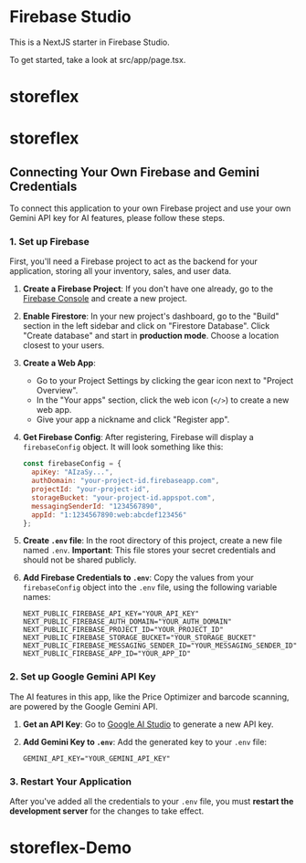 # Firebase Studio

This is a NextJS starter in Firebase Studio.

To get started, take a look at src/app/page.tsx.
# storeflex
# storeflex

## Connecting Your Own Firebase and Gemini Credentials

To connect this application to your own Firebase project and use your own Gemini API key for AI features, please follow these steps.

### 1. Set up Firebase

First, you'll need a Firebase project to act as the backend for your application, storing all your inventory, sales, and user data.

1.  **Create a Firebase Project**: If you don't have one already, go to the [Firebase Console](https://console.firebase.google.com/) and create a new project.
2.  **Enable Firestore**: In your new project's dashboard, go to the "Build" section in the left sidebar and click on "Firestore Database". Click "Create database" and start in **production mode**. Choose a location closest to your users.
3.  **Create a Web App**:
    *   Go to your Project Settings by clicking the gear icon next to "Project Overview".
    *   In the "Your apps" section, click the web icon (`</>`) to create a new web app.
    *   Give your app a nickname and click "Register app".
4.  **Get Firebase Config**: After registering, Firebase will display a `firebaseConfig` object. It will look something like this:

    ```javascript
    const firebaseConfig = {
      apiKey: "AIzaSy...",
      authDomain: "your-project-id.firebaseapp.com",
      projectId: "your-project-id",
      storageBucket: "your-project-id.appspot.com",
      messagingSenderId: "1234567890",
      appId: "1:1234567890:web:abcdef123456"
    };
    ```

5.  **Create `.env` file**: In the root directory of this project, create a new file named `.env`. **Important**: This file stores your secret credentials and should not be shared publicly.
6.  **Add Firebase Credentials to `.env`**: Copy the values from your `firebaseConfig` object into the `.env` file, using the following variable names:

    ```
    NEXT_PUBLIC_FIREBASE_API_KEY="YOUR_API_KEY"
    NEXT_PUBLIC_FIREBASE_AUTH_DOMAIN="YOUR_AUTH_DOMAIN"
    NEXT_PUBLIC_FIREBASE_PROJECT_ID="YOUR_PROJECT_ID"
    NEXT_PUBLIC_FIREBASE_STORAGE_BUCKET="YOUR_STORAGE_BUCKET"
    NEXT_PUBLIC_FIREBASE_MESSAGING_SENDER_ID="YOUR_MESSAGING_SENDER_ID"
    NEXT_PUBLIC_FIREBASE_APP_ID="YOUR_APP_ID"
    ```

### 2. Set up Google Gemini API Key

The AI features in this app, like the Price Optimizer and barcode scanning, are powered by the Google Gemini API.

1.  **Get an API Key**: Go to [Google AI Studio](https://aistudio.google.com/app/apikey) to generate a new API key.
2.  **Add Gemini Key to `.env`**: Add the generated key to your `.env` file:

    ```
    GEMINI_API_KEY="YOUR_GEMINI_API_KEY"
    ```

### 3. Restart Your Application

After you've added all the credentials to your `.env` file, you must **restart the development server** for the changes to take effect.
# storeflex-Demo
